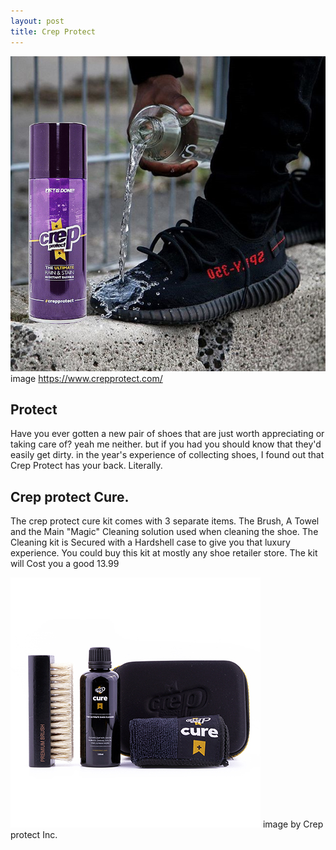 ```yaml
---
layout: post
title: Crep Protect
---
```


![Protect](/images/Crep.jpg)
image https://www.crepprotect.com/
 
## Protect 
Have you ever gotten a new pair of shoes that are just worth appreciating or taking care of? 
yeah me neither. but if you had you should know that they'd easily get dirty. in the year's experience of collecting shoes, I found out that Crep Protect has your back. Literally. 

## Crep protect Cure.

The crep protect cure kit comes with 3 separate items. The Brush, A Towel and the Main "Magic" Cleaning solution used when cleaning the shoe. The Cleaning kit is Secured with a Hardshell case to give you that luxury experience. You could buy this kit at mostly any shoe retailer store. The kit will Cost you a good 13.99 

![Protect2](/images/Cure.jpg) 
image by Crep protect Inc.


